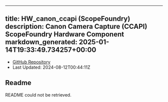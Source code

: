 
---
title: HW_canon_ccapi (ScopeFoundry)
description: Canon Camera Capture (CCAPI) ScopeFoundry Hardware Component
markdown_generated: 2025-01-14T19:33:49.734257+00:00
---
- [GitHub Repository](https://github.com/ScopeFoundry/HW_canon_ccapi)
- Last Updated: 2024-08-12T00:44:11Z
## Readme
README could not be retrieved.
